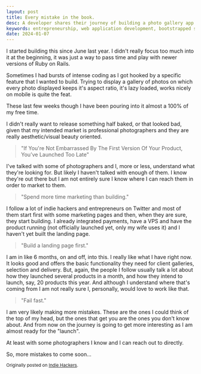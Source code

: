 ```yaml
---
layout: post
title: Every mistake in the book.
desc: A developer shares their journey of building a photo gallery app for professional photographers, highlighting key lessons in software development, user engagement, and the balance between building and marketing.
keywords: entrepreneurship, web application development, bootstrapped startup, indie hacker, build in public, entrepreneurial challenges
date: 2024-01-07
---
```


I started building this since June last year. I didn't really focus too much
into it at the beginning, it was just a way to pass time and play with newer
versions of Ruby on Rails.

Sometimes I had bursts of intense coding as I got hooked by a specific feature
that I wanted to build. Trying to display a gallery of photos on which every
photo displayed keeps it's aspect ratio, it's lazy loaded, works nicely on
mobile is quite the feat.

These last few weeks though I have been pouring into it almost a 100% of my free
time.

I didn't really want to release something half baked, or that looked bad, given
that my intended market is professional photographers and they are really
aesthetic/visual beauty oriented.

> "If You're Not Embarrassed By The First Version Of Your Product, You’ve Launched Too Late"

I've talked with some of photographers and I, more or less, understand what
they're looking for. But likely I haven't talked with enough of them. I know
they're out there but I am not entirely sure I know where I can reach them in
order to market to them.

> "Spend more time marketing than building."

I follow a lot of indie hackers and entrepreneurs on Twitter and most of them
start first with some marketing pages and then, when they are sure, they start
building. I already integrated payments, have a VPS and have the product running
(not officially launched yet, only my wife uses it) and I haven't yet built the
landing page.

> "Build a landing page first."

I am in like 6 months, on and off, into this. I really like what I have right
now. It looks good and offers the basic functionality they need for client
galleries, selection and delivery. But, again, the people I follow usually talk
a lot about how they launched several products in a month, and how they intend
to launch, say, 20 products this year. And although I understand where that's
coming from I am not really sure I, personally, would love to work like that.

> "Fail fast."

I am very likely making more mistakes. These are the ones I could think of the
top of my head, but the ones that get you are the ones you don't know about. And
from now on the journey is going to get more interesting as I am almost ready
for the "launch".

At least with some photographers I know and I can reach out to directly.

So, more mistakes to come soon...

<small>
  Originally posted on <a target="_blank" href="https://www.indiehackers.com/product/pick-your-photos/probably-making-every-mistake-in-the-book--Nn_vai5EGoqHwcQCYko">Indie Hackers</a>.
</small>

